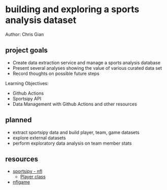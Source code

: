 # building and exploring a sports analysis dataset
Author: Chris Gian

## project goals
- Create data extraction service and manage a sports analysis database
- Present several analyses showing the value of various curated data set
- Record thoughts on possible future steps

Learning Objectives:
- Github Actions
- Sportsipy API
- Data Management with Github Actions and other resources

## planned 
- extract sportsipy data and build player, team, game datasets
- explore external datasets
- perform exploratory data analysis on team member stats

## resources
- [sportsipy - nfl](https://sportsipy.readthedocs.io/en/latest/nfl.html?highlight=players)
    - [Player class](https://sportsipy.readthedocs.io/en/latest/nfl.html?highlight=players#sportsipy.nfl.player.AbstractPlayer)
- [nflgame](https://pypi.org/project/nflgame/)